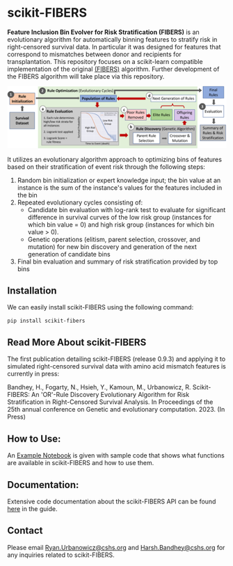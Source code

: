 # scikit-FIBERS

**Feature Inclusion Bin Evolver for Risk Stratification (FIBERS)** is an evolutionary algorithm for automatically binning features to stratify risk in right-censored survival data. In particular it was designed for features that correspond to mismatches between donor and recipients for transplantation. This repository focuses on a scikit-learn compatible implementation of the original [(FIBERS)](https://doi.org/10.1016/j.jbi.2023.104374) algorithm. Further development of the FIBERS algorithm will take place via this repository.

![alttext](https://github.com/UrbsLab/scikit-FIBERS/blob/main/Pictures/FIBERS_GECCO_Fig1.png?raw=true)

It utilizes an evolutionary algorithm approach to optimizing bins of features based on their stratification of event risk through the following steps:

1) Random bin initialization or expert knowledge input; the bin value at an instance is the sum of the instance's values for the features included in the bin
2) Repeated evolutionary cycles consisting of:
   - Candidate bin evaluation with log-rank test to evaluate for significant difference in survival curves of the low risk group (instances for which bin value = 0) and high risk group (instances for which bin value > 0).
   - Genetic operations (elitism, parent selection, crossover, and mutation) for new bin discovery and generation of the next generation of candidate bins
3) Final bin evaluation and summary of risk stratification provided by top bins

## Installation
We can easily install scikit-FIBERS using the following command:
```
pip install scikit-fibers
```

## Read More About scikit-FIBERS
The first publication detailing scikit-FIBERS (release 0.9.3) and applying it to simulated right-censored survival data with amino acid mismatch features is currently in press:

Bandhey, H., Fogarty, N., Hsieh, Y., Kamoun, M., Urbanowicz, R. Scikit-FIBERS: An 'OR'-Rule Discovery Evolutionary Algorithm for Risk Stratification in Right-Censored Survival Analysis. In Proceedings of the 25th annual conference on Genetic and evolutionary computation. 2023. (In Press)

## How to Use:
An [Example Notebook](ExampleNotebook.ipynb) is given with sample code that shows what functions are available
in scikit-FIBERS and how to use them.

## Documentation:
Extensive code documentation about the scikit-FIBERS API
can be found [here](https://urbslab.github.io/scikit-FIBERS/skfibers.html) in the guide.

## Contact
Please email Ryan.Urbanowicz@cshs.org and Harsh.Bandhey@cshs.org for any
inquiries related to scikit-FIBERS.

